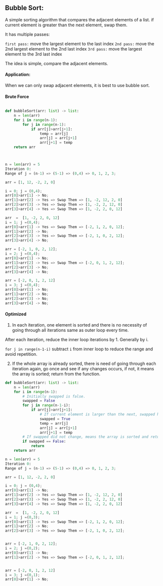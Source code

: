 ## Bubble Sort:

A simple sorting algorithm that compares the adjacent elements of a list.
if current element is greater than the next element, swap them.

It has multiple passes:

`first pass:` move the largest element to the last index
`2nd pass:` move the 2nd largest element to the 2nd last index
`3rd pass:` move the largest element to the 3rd last index

The idea is simple, compare the adjacent elements.

#### Application:

When we can only swap adjacent elements, it is best to use bubble sort.

#### Brute Force

```py

def bubbleSort(arr: list) -> list:
    n = len(arr)
    for i in range(n-1):
        for j in range(n-1):
            if arr[j]>arr[j+1]:
                temp = arr[j]
                arr[j] = arr[j+1]
                arr[j+1] = temp
    return arr



n = len(arr) = 5
Iteration 0:
Range of j = (n-1) => (5-1) => (0,4) => 0, 1, 2, 3;

arr = [1, 12, -2, 2, 0]

i = 0; j = (0,4);
arr[0]>arr[1] -> No;
arr[1]>arr[2] -> Yes => Swap Them => [1, -2, 12, 2, 0]
arr[2]>arr[3] -> Yes => Swap Them => [1, -2, 2, 12, 0]
arr[3]>arr[4] -> Yes => Swap Them => [1, -2, 2, 0, 12]

arr  =  [1, -2, 2, 0, 12]
i = 1; j =(0,4);
arr[0]>arr[1] -> Yes => Swap Them => [-2, 1, 2, 0, 12];
arr[1]>arr[2] -> No;
arr[2]>arr[3] -> Yes => Swap Them => [-2, 1, 0, 2, 12];
arr[3]>arr[4] -> No;

arr = [-2, 1, 0, 2, 12];
i = 2; j =(0,4);
arr[0]>arr[1] -> No;
arr[1]>arr[2] -> Yes => Swap Them => [-2, 0, 1, 2, 12];
arr[2]>arr[3] -> No;
arr[3]>arr[4] -> No;

arr = [-2, 0, 1, 2, 12]
i = 3; j =(0,4);
arr[0]>arr[1] -> No;
arr[1]>arr[2] -> No;
arr[2]>arr[3] -> No;
arr[3]>arr[4] -> No;

```

#### Optimized

1. In each iteration, one element is sorted and there is no necessity of going through all iterations same as outer loop every time.

After each iteration, reduce the inner loop iterations by 1. Generally by i.

`for j in range(n-1-i)` subtract `i` from inner loop to reduce the range and avoid repetition.

2. If the whole array is already sorted, there is need of going through each iteration again, go once and see if any changes occurs, if not, it means the array is sorted; return from the function.

```py
def bubbleSort(arr: list) -> list:
    n = len(arr)
    for i in range(n-1):
        # Initially swapped is false.
        swapped = False
        for j in range(n-1-i):
            if arr[j]>arr[j+1]:
                # If current element is larger than the next, swapped happened, make it true.
                swapped = True
                temp = arr[j]
                arr[j] = arr[j+1]
                arr[j+1] = temp
        # If swapped did not change, means the array is sorted and return from the function.
        if swapped == False:
            return
    return arr

```

```py
n = len(arr) = 5
Iteration 0:
Range of j = (n-1) => (5-1) => (0,4) => 0, 1, 2, 3;

arr = [1, 12, -2, 2, 0]

i = 0; j = (0,4);
arr[0]>arr[1] -> No;
arr[1]>arr[2] -> Yes => Swap Them => [1, -2, 12, 2, 0]
arr[2]>arr[3] -> Yes => Swap Them => [1, -2, 2, 12, 0]
arr[3]>arr[4] -> Yes => Swap Them => [1, -2, 2, 0, 12]

arr  =  [1, -2, 2, 0, 12]
i = 1; j =(0,3);
arr[0]>arr[1] -> Yes => Swap Them => [-2, 1, 2, 0, 12];
arr[1]>arr[2] -> No;
arr[2]>arr[3] -> Yes => Swap Them => [-2, 1, 0, 2, 12];


arr = [-2, 1, 0, 2, 12];
i = 2; j =(0,2);
arr[0]>arr[1] -> No;
arr[1]>arr[2] -> Yes => Swap Them => [-2, 0, 1, 2, 12];


arr = [-2, 0, 1, 2, 12]
i = 3; j =(0,1);
arr[0]>arr[1] -> No;

```
